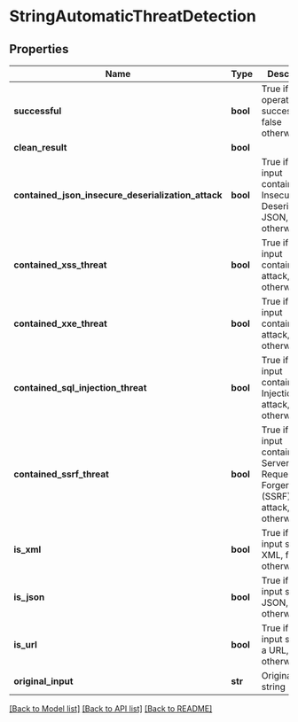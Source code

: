 # StringAutomaticThreatDetection

## Properties
Name | Type | Description | Notes
------------ | ------------- | ------------- | -------------
**successful** | **bool** | True if the operation was successful, false otherwise | [optional] 
**clean_result** | **bool** |  | [optional] 
**contained_json_insecure_deserialization_attack** | **bool** | True if the input contained Insecure Deserialization JSON, false otherwise | [optional] 
**contained_xss_threat** | **bool** | True if the input contained XSS attack, false otherwise | [optional] 
**contained_xxe_threat** | **bool** | True if the input contained XXE attack, false otherwise | [optional] 
**contained_sql_injection_threat** | **bool** | True if the input contained SQL Injection attack, false otherwise | [optional] 
**contained_ssrf_threat** | **bool** | True if the input contained an Server-Side Request Forgery (SSRF) URL attack, false otherwise | [optional] 
**is_xml** | **bool** | True if the input string is XML, false otherwise | [optional] 
**is_json** | **bool** | True if the input string is JSON, false otherwise | [optional] 
**is_url** | **bool** | True if the input string is a URL, false otherwise | [optional] 
**original_input** | **str** | Original input string | [optional] 

[[Back to Model list]](../README.md#documentation-for-models) [[Back to API list]](../README.md#documentation-for-api-endpoints) [[Back to README]](../README.md)



